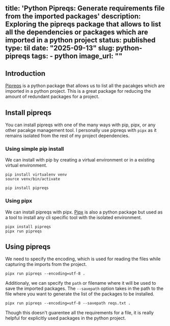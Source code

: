title: 'Python Pipreqs: Generate requirements file from the imported packages'
description: Exploring the pipreqs package that allows to list all the dependencies or packages which are imported in a python project
status: published
type: til
date: "2025-09-13"
slug: python-pipreqs
tags:
    - python
image_url: ""
---

## Introduction

[Pipreqs](https://pypi.org/project/pipreqs/) is a python package that allows us to list all the pacakges which are imported in a python project. This is a great package for reducing the amount of redundant packages for a project. 

## Install pipreqs

You can install pipreqs with one of the many ways with pip, pipx, or any other pacakge management tool. I personally use pipreqs with `pipx` as it remains isolated from the rest of my project dependencies.

### Using simple pip install

We can install with pip by creating a virtual environment or in a existing virtual environment.

```
pip install virtualenv venv
source venv/bin/activate

pip install pipreqs
```

### Using pipx

We can install pipreqs with pipx. [Pipx](https://pypi.org/project/pipx/) is also a python package but used as a tool to install any cli specific tool with the isolated environment.

```
pipx install pipreqs
pipx run pipreqs
```

## Using pipreqs

We need to specify the encoding, which is used for reading the files while capturing the imports from the project.

```
pipx run pipreqs --encoding=utf-8 .
```

Additionaly, we can specify the `path` or filename where it will be used to save the imported packages. The `--savepath` option takes in the path to the file where you want to generate the list of the packages to be installed.

```
pipx run pipreqs --encoding=utf-8 --savepath reqs.txt . 
```

Though this doesn't guarentee all the requirements for a file, it is really helpful for explicitly used packages in the python project.
